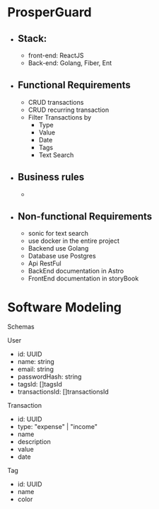 # ProsperGuard

- ## Stack:

  - front-end: ReactJS
  - Back-end: Golang, Fiber, Ent

- ## Functional Requirements

  - CRUD transactions
  - CRUD recurring transaction
  - Filter Transactions by
    - Type
    - Value
    - Date
    - Tags
    - Text Search

- ## Business rules

  -

- ## Non-functional Requirements
  - sonic for text search
  - use docker in the entire project
  - Backend use Golang
  - Database use Postgres
  - Api RestFul
  - BackEnd documentation in Astro
  - FrontEnd documentation in storyBook

# Software Modeling

Schemas

User

- id: UUID
- name: string
- email: string
- passwordHash: string
- tagsId: []tagsId
- transactionsId: []transactionsId

Transaction

- id: UUID
- type: "expense" | "income"
- name
- description
- value
- date

Tag

- id: UUID
- name
- color

